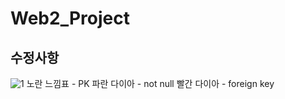 # Web2_Project

수정사항
--------------------------------------------
![1](https://user-images.githubusercontent.com/109846153/195975193-051695a1-8955-4a2e-a695-ed018280d542.PNG)
노란 느낌표 - PK     파란 다이아 - not null        빨간 다이아 - foreign key
